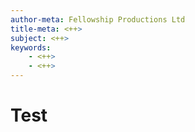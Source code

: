 ```yaml
---
author-meta: Fellowship Productions Ltd
title-meta: <++>
subject: <++>
keywords:
	- <++>
	- <++>
---
```

# Test
